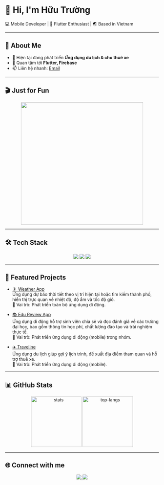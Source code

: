 # 👋 Hi, I'm Hữu Trường  

💻 Mobile Developer | 📱 Flutter Enthusiast | 🌏 Based in Vietnam  

---

## 🚀 About Me
- 🔭 Hiện tại đang phát triển **Ứng dụng du lịch & cho thuê xe**  
- 🌱 Quan tâm tới **Flutter, Firebase**  
- 📫 Liên hệ nhanh: [Email](mailto:truongbmt4@gmail.com)  

---

## 🎬 Just for Fun
<p align="center">
  <img src="https://media.giphy.com/media/v1.Y2lkPTc5MGI3NjExNGxxbDI5aXhzNDMwNm5tczV0N3F1ZHo0enJxOHA1amVjcWJsdDJuaCZlcD12MV9naWZzX3NlYXJjaCZjdD1n/XEgmzMLDhFQAga8umN/giphy.gif" width="400"/>
</p>

---

## 🛠 Tech Stack
<p align="center">
  <img src="https://img.shields.io/badge/Dart-0175C2?style=for-the-badge&logo=dart&logoColor=white"/>
  <img src="https://img.shields.io/badge/Flutter-02569B?style=for-the-badge&logo=flutter&logoColor=white"/>
  <img src="https://img.shields.io/badge/Firebase-FFCA28?style=for-the-badge&logo=firebase&logoColor=black"/>
</p>

---

## 📂 Featured Projects

- [☀️ Weather App](https://github.com/bone204/weather_app)  
  Ứng dụng dự báo thời tiết theo vị trí hiện tại hoặc tìm kiếm thành phố, hiển thị trực quan về nhiệt độ, độ ẩm và tốc độ gió.  
  🔹 Vai trò: Phát triển toàn bộ ứng dụng di động.  

- [📚 Edu Review App](https://github.com/YB-TEAM/edu-review-hub)  
  Ứng dụng di động hỗ trợ sinh viên chia sẻ và đọc đánh giá về các trường đại học, bao gồm thông tin học phí, chất lượng đào tạo và trải nghiệm thực tế.  
  🔹 Vai trò: Phát triển ứng dụng di động (mobile) trong nhóm.  

- [✈️ Traveline](https://github.com/bone204/TourGuideApp)  
  Ứng dụng du lịch giúp gợi ý lịch trình, đề xuất địa điểm tham quan và hỗ trợ thuê xe.  
  🔹 Vai trò: Phát triển ứng dụng di động (mobile).  

---

## 📊 GitHub Stats
<p align="center">
  <img src="https://github-readme-stats.vercel.app/api?username=bone204&show_icons=true&theme=radical" alt="stats" height="165"/>
  <img src="https://github-readme-stats.vercel.app/api/top-langs/?username=bone204&layout=compact&theme=radical" alt="top-langs" height="165"/>
</p>

---

## 🌐 Connect with me
<p align="center">
  <a href="https://facebook.com/boneeee24">
    <img src="https://img.shields.io/badge/Facebook-1877F2?style=for-the-badge&logo=facebook&logoColor=white"/>
  </a>
  <a href="mailto:truongbmt4@gmail.com">
    <img src="https://img.shields.io/badge/Gmail-D14836?style=for-the-badge&logo=gmail&logoColor=white"/>
  </a>
</p>
